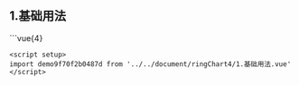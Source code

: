 ## 1.基础用法
<demo9f70f2b0487d />
```vue{4}
<template>
    <ring-chart-4 ref="chartRef"></ring-chart-4>
</template>

<script setup>
import { ref, onMounted } from 'vue';

const chartRef = ref();

onMounted(() => chartRef.value.renderChart());
</script>
<style lang="scss" scoped>
.chart {
    height: 664px;
    background-color: rgb(3, 43, 68);
}
</style>
```
<script setup>
import demo9f70f2b0487d from '../../document/ringChart4/1.基础用法.vue'
</script>
